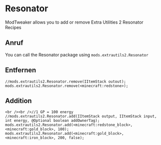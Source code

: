 # Resonator

ModTweaker allows you to add or remove Extra Utilities 2 Resonator Recipes

## Anruf

You can call the Resonator package using `mods.extrautils2.Resonator`

## Entfernen

```zenscript
//mods.extrautils2.Resonator.remove(IItemStack outout);
mods.extrautils2.Resonator.remove(<minecraft:redstone>);
```

## Addition

```zenscript
<br /><br />//1 GP = 100 energy
//mods.extrautils2.Resonator.add(IItemStack output, IItemStack input, int energy, @Optional boolean addOwnerTag);
mods.extrautils2.Resonator.add(<minecraft:redstone_block>, <minecraft:gold_block>, 100);
mods.extrautils2.Resonator.add(<minecraft:gold_block>, <minecraft:iron_block>, 200, false);
```